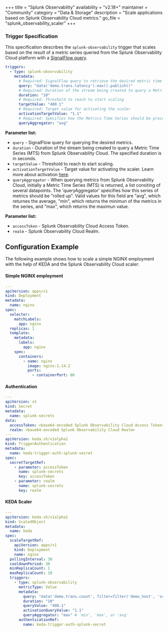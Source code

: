 +++
title = "Splunk Observability"
availability = "v2.18+"
maintainer = "Community"
category = "Data & Storage"
description = "Scale applications based on Splunk Observability Cloud metrics."
go_file = "splunk_observability_scaler"
+++

### Trigger Specification

This specification describes the `splunk-observability` trigger that scales based on the result of a metric series queried from the Splunk Observability Cloud platform with a [SignalFlow query](https://dev.splunk.com/observability/docs/signalflow/).


```yaml
triggers:
  - type: splunk-observability
    metadata:
      # Required: SignalFlow query to retrieve the desired metric time series
      query: "data('demo.trans.latency').max().publish()"
      # Required: Duration of the stream being created to query a Metric Time Series (MTS) from Splunk Observability Cloud. The specified duration is in seconds
      duration: "10"
      # Required: Threshold to reach to start scaling
      targetValue: "400.1"
      # Required: Target value for activating the scaler
      activationTargetValue: "1.1"
      # Required: Specifies how the Metrics Time Series should be processed, options are "min" (minimum value), "max" (maximum value), and "avg" (average value)
      queryAggregator: "avg"
```

**Parameter list:**

- `query` - SignalFlow query for querying the desired metrics.
- `duration` - Duration of the stream being created to query a Metric Time Series (MTS) from Splunk Observability Cloud. The specified duration is in seconds.
- `targetValue` - Threshold to reach to start scaling.
- `activationTargetValue` - Target value for activating the scaler. Learn more about activation [here](./../concepts/scaling-deployments.md#activating-and-scaling-thresholds).
- `queryAggregator` - When querying metrics from Splunk Observability Cloud, initially a Metric Time Series (MTS) is returned, a list consiting of several datapoints. The 'queryAggregator' speicifies how this series of metrics should be "rolled up". Valid values for this field are "avg", which returnes the average, "min", which returns the minimun of the metrics in the series, and "max", which returns the maximun value.

**Parameter list:**

- `accessToken` - Splunk Observability Cloud Access Token.
- `realm` - Splunk Observability Cloud Realm.

## Configuration Example

The following example shows how to scale a simple NGINX employment with the help of KEDA and the Splunk Observability Cloud scaler:

#### Simple NGINX employment

```yaml
---
apiVersion: apps/v1
kind: Deployment
metadata:
  name: nginx
spec:
  selector:
    matchLabels:
      app: nginx
  replicas: 1
  template:
    metadata:
      labels:
        app: nginx
    spec:
      containers:
        - name: nginx
          image: nginx:1.14.2
          ports:
            - containerPort: 80
```

#### Authentication

```yaml
---
apiVersion: v1
kind: Secret
metadata:
  name: splunk-secrets
data:
  accessToken: <base64-encoded Splunk Observability Cloud Access Token>
  realm: <base64-encoded Splunk Observability Cloud Realm>
---
apiVersion: keda.sh/v1alpha1
kind: TriggerAuthentication
metadata:
  name: keda-trigger-auth-splunk-secret
spec:
  secretTargetRef:
    - parameter: accessToken
      name: splunk-secrets
      key: accessToken
    - parameter: realm
      name: splunk-secrets
      key: realm
```

#### KEDA Scaler

```yaml
---
apiVersion: keda.sh/v1alpha1
kind: ScaledObject
metadata:
  name: keda
spec:
  scaleTargetRef:
    apiVersion: apps/v1
    kind: Deployment
    name: nginx
  pollingInterval: 30
  cooldownPeriod: 30
  minReplicaCount: 1
  maxReplicaCount: 10
  triggers:
    - type: splunk-observability
      metricType: Value
      metadata:
        query: "data('demo.trans.count', filter=filter('demo_host', 'server6'), rollup='rate').sum(by=['demo_host']).publish()"
        duration: "10"
        queryValue: "400.1"
        activationQueryValue: "1.1"
        queryAggregator: "max" # 'min', 'max', or 'avg'
      authenticationRef:
        name: keda-trigger-auth-splunk-secret
```